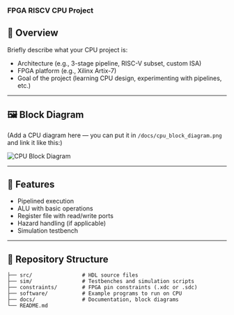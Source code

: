 ### FPGA RISCV CPU Project

## 📖 Overview
Briefly describe what your CPU project is:
- Architecture (e.g., 3-stage pipeline, RISC-V subset, custom ISA)
- FPGA platform (e.g., Xilinx Artix-7)
- Goal of the project (learning CPU design, experimenting with pipelines, etc.)

---

## 🖼️ Block Diagram
(Add a CPU diagram here — you can put it in `/docs/cpu_block_diagram.png` and link it like this:)

![CPU Block Diagram](docs/cpu_block_diagram.png)

---

## 🔧 Features
- Pipelined execution
- ALU with basic operations
- Register file with read/write ports
- Hazard handling (if applicable)
- Simulation testbench

---

## 📂 Repository Structure
```text
├── src/                # HDL source files
├── sim/                # Testbenches and simulation scripts
├── constraints/        # FPGA pin constraints (.xdc or .sdc)
├── software/           # Example programs to run on CPU
├── docs/               # Documentation, block diagrams
└── README.md

 
